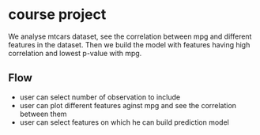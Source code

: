 # course project

We analyse mtcars dataset, see the correlation between mpg and different features in the dataset. Then we build the model with features having high correlation and lowest p-value with mpg.

## Flow

- user can select number of observation to include
- user can plot different features aginst mpg and see the correlation between them
- user can select features on which he can build prediction model